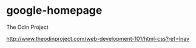 # google-homepage

The Odin Project 

http://www.theodinproject.com/web-development-101/html-css?ref=lnav